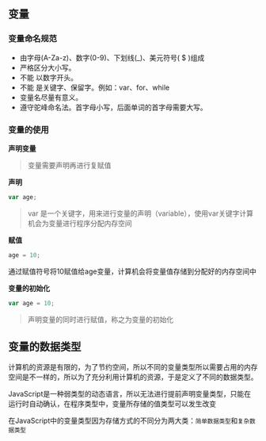 ## 变量

### 变量命名规范

- 由字母(A-Za-z)、数字(0-9)、下划线(_)、美元符号( $ )组成
- 严格区分大小写。
- 不能 以数字开头。
- 不能 是关键字、保留字。例如：var、for、while
- 变量名尽量有意义。
- 遵守驼峰命名法。首字母小写，后面单词的首字母需要大写。



### 变量的使用

**声明变量**

> 变量需要声明再进行复赋值

**声明**

```js
var age;
```

> var 是一个关键字，用来进行变量的声明（variable），使用var关键字计算机会为变量进行程序分配内存空间

**赋值**

```js
age = 10;
```

通过赋值符号将10赋值给age变量，计算机会将变量值存储到分配好的内存空间中

**变量的初始化**

```js
var age = 10;
```

> 声明变量的同时进行赋值，称之为变量的初始化



## 变量的数据类型

计算机的资源是有限的，为了节约空间，所以不同的变量类型所以需要占用的内存空间是不一样的，所以为了充分利用计算机的资源，于是定义了不同的数据类型。

JavaScript是一种弱类型的动态语言，所以无法进行提前声明变量类型，只能在运行时自动确认，在程序类型中，变量所存储的值类型可以发生改变

在JavaScript中的变量类型因为存储方式的不同分为两大类：`简单数据类型`和`复杂数据类型`



































